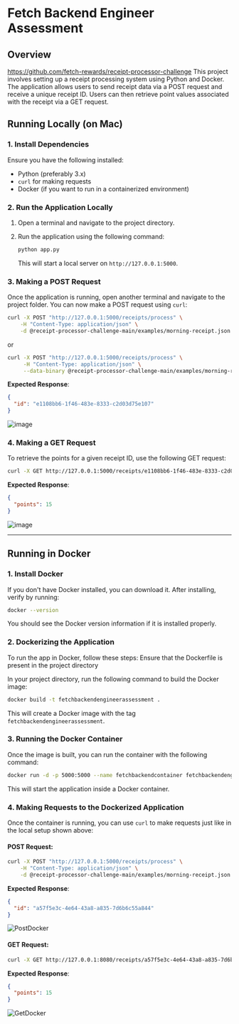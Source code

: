 # Fetch Backend Engineer Assessment

## Overview
https://github.com/fetch-rewards/receipt-processor-challenge
This project involves setting up a receipt processing system using Python and Docker. The application allows users to send receipt data via a POST request and receive a unique receipt ID. Users can then retrieve point values associated with the receipt via a GET request.

## Running Locally (on Mac)

### 1. **Install Dependencies**

Ensure you have the following installed:

- Python (preferably 3.x)
- `curl` for making requests
- Docker (if you want to run in a containerized environment)

### 2. **Run the Application Locally**

1. Open a terminal and navigate to the project directory.

2. Run the application using the following command:
   ```bash
   python app.py
   ```

   This will start a local server on `http://127.0.0.1:5000`.

### 3. **Making a POST Request**

Once the application is running, open another terminal and navigate to the project folder. You can now make a POST request using `curl`:

```bash
curl -X POST "http://127.0.0.1:5000/receipts/process" \
    -H "Content-Type: application/json" \
    -d @receipt-processor-challenge-main/examples/morning-receipt.json
```
or
```bash
curl -X POST "http://127.0.0.1:5000/receipts/process" \
     -H "Content-Type: application/json" \
     --data-binary @receipt-processor-challenge-main/examples/morning-receipt.json
```
**Expected Response**:
```json
{
  "id": "e1108bb6-1f46-483e-8333-c2d03d75e107"
}
```
![image](https://github.com/user-attachments/assets/7d7a57e6-6aed-446a-8eac-550954ae9a02)


### 4. **Making a GET Request**

To retrieve the points for a given receipt ID, use the following GET request:

```bash
curl -X GET http://127.0.0.1:5000/receipts/e1108bb6-1f46-483e-8333-c2d03d75e107/points
```

**Expected Response**:
```json
{
  "points": 15
}
```
![image](https://github.com/user-attachments/assets/847fcc75-a91d-464d-961c-a82df6bb0570)

---

## Running in Docker

### 1. **Install Docker**

If you don't have Docker installed, you can download it. After installing, verify by running:

```bash
docker --version
```

You should see the Docker version information if it is installed properly.

### 2. **Dockerizing the Application**

To run the app in Docker, follow these steps:
Ensure that the Dockerfile is present in the project directory

In your project directory, run the following command to build the Docker image:

   ```bash
   docker build -t fetchbackendengineerassessment .
   ```

   This will create a Docker image with the tag `fetchbackendengineerassessment`.

### 3. **Running the Docker Container**

Once the image is built, you can run the container with the following command:

```bash
docker run -d -p 5000:5000 --name fetchbackendcontainer fetchbackendengineerassessment
```

This will start the application inside a Docker container.

### 4. **Making Requests to the Dockerized Application**

Once the container is running, you can use `curl` to make requests just like in the local setup shown above:

#### POST Request:

```bash
curl -X POST "http://127.0.0.1:5000/receipts/process" \
    -H "Content-Type: application/json" \
    -d @receipt-processor-challenge-main/examples/morning-receipt.json
```

**Expected Response**:
```json
{
  "id": "a57f5e3c-4e64-43a8-a835-7d6b6c55a844"
}
```
![PostDocker](https://github.com/user-attachments/assets/e601bc70-fb54-4108-b080-e696b36d56a4)

#### GET Request:

```bash
curl -X GET http://127.0.0.1:8080/receipts/a57f5e3c-4e64-43a8-a835-7d6b6c55a844/points
```

**Expected Response**:
```json
{
  "points": 15
}
```
![GetDocker](https://github.com/user-attachments/assets/2088d153-ef83-4423-9f75-2ccd32ebd99d)

